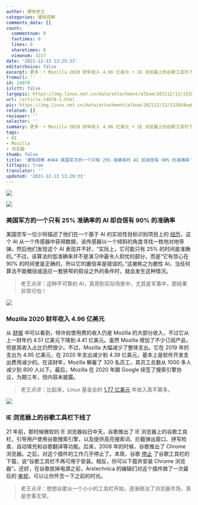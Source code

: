 ```yaml
---
author: 硬核老王
categories: 硬核观察
comments_data: []
count:
  commentnum: 0
  favtimes: 0
  likes: 0
  sharetimes: 0
  viewnum: 3217
date: '2021-12-13 13:29:33'
editorchoice: false
excerpt: 更多：• Mozilla 2020 财年收入 4.96 亿美元 • IE 浏览器上的谷歌工具栏下线了
fromurl: ''
id: 14078
islctt: false
largepic: https://img.linux.net.cn/data/attachment/album/202112/13/132844wq6zf62zm9zmq46z.jpg
url: /article-14078-1.html
pic: https://img.linux.net.cn/data/attachment/album/202112/13/132844wq6zf62zm9zmq46z.jpg.thumb.jpg
related: []
reviewer: ''
selector: ''
summary: 更多：• Mozilla 2020 财年收入 4.96 亿美元 • IE 浏览器上的谷歌工具栏下线了
tags:
- AI
- Mozilla
- 浏览器
thumb: false
title: '硬核观察 #484 美国军方的一个只有 25% 准确率的 AI 却自信有 90% 的准确率'
titlepic: true
translator: ''
updated: '2021-12-13 13:29:33'
---
```


![](https://img.linux.net.cn/data/attachment/album/202112/13/132844wq6zf62zm9zmq46z.jpg)


![](https://img.linux.net.cn/data/attachment/album/202112/13/132530u7j71ux88nln78jk.jpg)


### 美国军方的一个只有 25% 准确率的 AI 却自信有 90% 的准确率


美国空军一位少将描述了他们在一个基于 AI 的实验性目标识别项目上的 [经历](https://www.defenseone.com/technology/2021/12/air-force-targeting-ai-thought-it-had-90-success-rate-it-was-more-25/187437/)，这个 AI 从一个传感器中获得数据，该传感器以一个倾斜的角度寻找一枚地对地导弹。然后他们发现这个 AI 表现并不好，“实际上，它可能只有 25% 的时间是准确的。”不过，该算法的低准确率并不是演习中最令人担忧的部分，而是“它有信心在 90% 的时间里是正确的，所以它的置信率是错误的。”这被称之为脆性 AI，当任何算法不能概括或适应一套狭窄的假设之外的条件时，就会发生这种情况。



> 
> 老王点评：这种不可靠的 AI，真用到实际场景中，尤其是军事中，那结果非常可怕！
> 
> 
> 


![](https://img.linux.net.cn/data/attachment/album/202112/13/132852j31tnkiw31rkup7w.jpg)


### Mozilla 2020 财年收入 4.96 亿美元


从 [财报](https://assets.mozilla.net/annualreport/2020/mozilla-fdn-2020-short-form-0926.pdf) 中可以看到，特许权使用费的收入仍是 Mozilla 的大部分收入，不过它从上一财年约 4.51 亿美元下降到 4.41 亿美元。虽然 Mozilla 增加了不少订阅产品，但是其收入占比仍然很少。不过，Mozilla 大幅减少了整体支出。它在 2019 年的支出为 4.95 亿美元，在 2020 年支出减少到 4.39 亿美元，基本上是软件开发支出费用减少的。在该财年，Mozilla 解雇了 320 名员工，其员工总数从 1000 多人减少到 800 人以下。最后，Mozilla 在 2020 年跟 Google 续签了搜索引擎协议，为期三年，但内容未披露。



> 
> 老王点评：比起来，Linux 基金会的 [1.77 亿美元](/article-14062-1.html) 年收入真不算多。
> 
> 
> 


![](https://img.linux.net.cn/data/attachment/album/202112/13/132901zwf2aqpvjjwvvn4q.jpg)


### IE 浏览器上的谷歌工具栏下线了


21 年前，那时候微软的 IE 浏览器如日中天，谷歌推出了 IE 浏览器上的谷歌工具栏，引导用户使用谷歌搜索引擎，以及提供高亮搜索词、拦截弹出窗口、拼写检查、自动填充和谷歌翻译等功能。后来，2008 年的时候，谷歌推出了 Chrome 浏览器。之后，对这个插件的工作几乎停止了。本周，谷歌 [停止](https://toolbar.google.com/) 了谷歌工具栏的下载，说“谷歌工具栏不再可用于安装。相反，你可以下载并安装 Chrome 浏览器”。还好，在谷歌拔掉电源之前，Arstechnica 的编辑们对这个插件做了一次最后的 [审视](https://arstechnica.com/gadgets/2021/12/happy-21st-birthday-to-google-toolbar-which-inexplicably-still-exists/)，可以让你怀念一下之前的时光。



> 
> 老王点评：想想谷歌从一个小小的工具栏开始，逐渐统治了浏览器市场，真是世事无常。
> 
> 
>